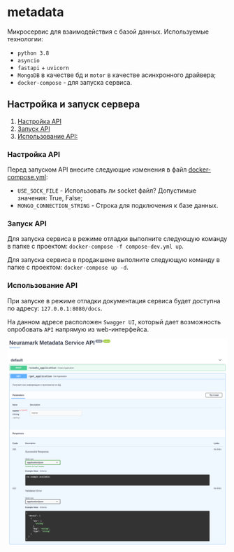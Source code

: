 # metadata

Микросервис для взаимодействия с базой данных. Используемые технологии:
* `python 3.8`
* `asyncio`
* `fastapi` + `uvicorn`
* `MongoDB` в качестве бд и `motor` в качестве асинхронного драйвера;
* `docker-compose` - для запуска сервиса.

## Настройка и запуск сервера

1. [Настройка API](#настройка-API)
1. [Запуск API](#запуск-API)
1. [Использование API:](#использование-API)

### Настройка API

Перед запуском API внесите следующие изменения в файл [docker-compose.yml](docker-compose.yml):

* `USE_SOCK_FILE` - Использовать ли socket файл? Допустимые значения: True, False;
* `MONGO_CONNECTION_STRING` - Строка для подключения к базе данных.

### Запуск API

Для запуска сервиса в режиме отладки выполните следующую команду в папке с проектом: `docker-compose -f compose-dev.yml up`.

Для запуска сервиса в продакшене выполните следующую команду в папке с проектом: `docker-compose up -d`.

### Использование API

При запуске в режиме отладки документация сервиса будет доступна по адресу: `127.0.0.1:8080/docs`.

На данном адресе расположен `Swagger UI`, который дает возможность опробовать `API` напрямую из web-интерфейса.

![screenshot](screenshot.png)
